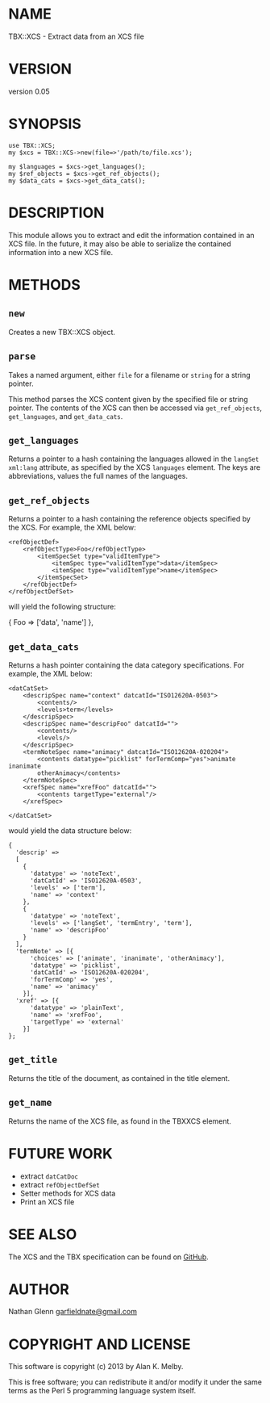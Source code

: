 # NAME

TBX::XCS - Extract data from an XCS file

# VERSION

version 0.05

# SYNOPSIS

    use TBX::XCS;
    my $xcs = TBX::XCS->new(file=>'/path/to/file.xcs');

    my $languages = $xcs->get_languages();
    my $ref_objects = $xcs->get_ref_objects();
    my $data_cats = $xcs->get_data_cats();

# DESCRIPTION

This module allows you to extract and edit the information contained in an XCS file. In the future, it may also
be able to serialize the contained information into a new XCS file.

# METHODS

## `new`

Creates a new TBX::XCS object.

## `parse`

Takes a named argument, either `file` for a filename or `string` for a string pointer.

This method parses the XCS content given by the specified file or string pointer. The contents
of the XCS can then be accessed via `get_ref_objects`, `get_languages`, and `get_data_cats`.

## `get_languages`

Returns a pointer to a hash containing the languages allowed in the `langSet xml:lang`
attribute, as specified by the XCS `languages` element. The keys are abbreviations, values
the full names of the languages.

## `get_ref_objects`

Returns a pointer to a hash containing the reference objects
specified by the XCS. For example, the XML below:

    <refObjectDef>
        <refObjectType>Foo</refObjectType>
            <itemSpecSet type="validItemType">
                <itemSpec type="validItemType">data</itemSpec>
                <itemSpec type="validItemType">name</itemSpec>
            </itemSpecSet>
        </refObjectDef>
    </refObjectDefSet>

will yield the following structure:

{ Foo => \['data', 'name'\] },

## `get_data_cats`

Returns a hash pointer containing the data category specifications. For example,
the XML below:

    <datCatSet>
        <descripSpec name="context" datcatId="ISO12620A-0503">
            <contents/>
            <levels>term</levels>
        </descripSpec>
        <descripSpec name="descripFoo" datcatId="">
            <contents/>
            <levels/>
        </descripSpec>
        <termNoteSpec name="animacy" datcatId="ISO12620A-020204">
            <contents datatype="picklist" forTermComp="yes">animate inanimate
            otherAnimacy</contents>
        </termNoteSpec>
        <xrefSpec name="xrefFoo" datcatId="">
            <contents targetType="external"/>
        </xrefSpec>

    </datCatSet>

would yield the data structure below:

    {
      'descrip' =>
      [
        {
          'datatype' => 'noteText',
          'datCatId' => 'ISO12620A-0503',
          'levels' => ['term'],
          'name' => 'context'
        },
        {
          'datatype' => 'noteText',
          'levels' => ['langSet', 'termEntry', 'term'],
          'name' => 'descripFoo'
        }
      ],
      'termNote' => [{
          'choices' => ['animate', 'inanimate', 'otherAnimacy'],
          'datatype' => 'picklist',
          'datCatId' => 'ISO12620A-020204',
          'forTermComp' => 'yes',
          'name' => 'animacy'
        }],
      'xref' => [{
          'datatype' => 'plainText',
          'name' => 'xrefFoo',
          'targetType' => 'external'
        }]
    };

## `get_title`

Returns the title of the document, as contained in the title element.

## `get_name`

Returns the name of the XCS file, as found in the TBXXCS element.

# FUTURE WORK

- extract `datCatDoc`
- extract `refObjectDefSet`
- Setter methods for XCS data
- Print an XCS file

# SEE ALSO

The XCS and the TBX specification can be found on
[GitHub](https://github.com/byutrg/TBX-Spec/blob/master/TBX-Default/TBX\_spec\_OSCAR.pdf).

# AUTHOR

Nathan Glenn <garfieldnate@gmail.com>

# COPYRIGHT AND LICENSE

This software is copyright (c) 2013 by Alan K. Melby.

This is free software; you can redistribute it and/or modify it under
the same terms as the Perl 5 programming language system itself.

